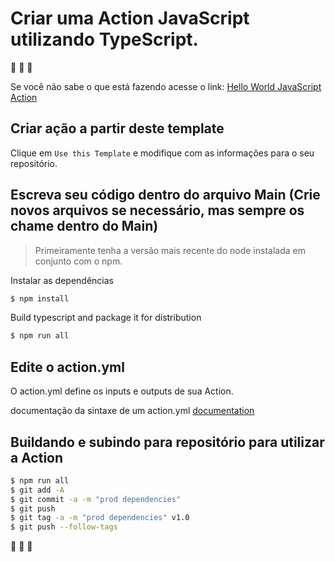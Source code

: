 # Criar uma Action JavaScript utilizando TypeScript.

:rocket: :rocket: :rocket:

Se você não sabe o que está fazendo acesse o link: [Hello World JavaScript Action](https://github.com/actions/hello-world-javascript-action)

## Criar ação a partir deste template

Clique em `Use this Template` e modifique com as informações para o seu repositório.

## Escreva seu código dentro do arquivo Main (Crie novos arquivos se necessário, mas sempre os chame dentro do Main)

> Primeiramente tenha a versão mais recente do node instalada em conjunto com o npm.

Instalar as dependências

```bash
$ npm install
```

Build typescript and package it for distribution

```bash
$ npm run all
```

## Edite o action.yml

O action.yml define os inputs e outputs de sua Action.

documentação da sintaxe de um action.yml [documentation](https://help.github.com/en/articles/metadata-syntax-for-github-actions)

## Buildando e subindo para repositório para utilizar a Action

```bash
$ npm run all
$ git add -A
$ git commit -a -m "prod dependencies"
$ git push
$ git tag -a -m "prod dependencies" v1.0
$ git push --follow-tags
```

:rocket: :rocket: :rocket:
